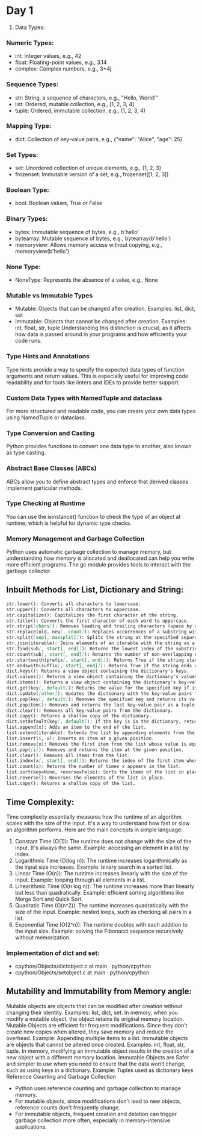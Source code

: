 # Day 1
1.	Data Types:
### Numeric Types:
- int: Integer values, e.g., 42
- float: Floating-point values, e.g., 3.14
- complex: Complex numbers, e.g., 3+4j
### Sequence Types:
- str: String, a sequence of characters, e.g., "Hello, World!"
- list: Ordered, mutable collection, e.g., [1, 2, 3, 4]
- tuple: Ordered, immutable collection, e.g., (1, 2, 3, 4)
### Mapping Type:
- dict: Collection of key-value pairs, e.g., {"name": "Alice", "age": 25}
### Set Types:
- set: Unordered collection of unique elements, e.g., {1, 2, 3}
- frozenset: Immutable version of a set, e.g., frozenset([1, 2, 3])
### Boolean Type:
- bool: Boolean values, True or False
### Binary Types:
- bytes: Immutable sequence of bytes, e.g., b'hello'
- bytearray: Mutable sequence of bytes, e.g., bytearray(b'hello')
- memoryview: Allows memory access without copying, e.g., memoryview(b'hello')
### None Type:
- NoneType: Represents the absence of a value, e.g., None
### Mutable vs Immutable Types
- Mutable: Objects that can be changed after creation. Examples: list, dict, set
- Immutable: Objects that cannot be changed after creation. Examples: int, float, str, tuple
Understanding this distinction is crucial, as it affects how data is passed around in your programs and how efficiently your code runs.
### Type Hints and Annotations
Type hints provide a way to specify the expected data types of function arguments and return values. This is especially useful for improving code readability and for tools like linters and IDEs to provide better support.
### Custom Data Types with NamedTuple and dataclass
For more structured and readable code, you can create your own data types using NamedTuple or dataclass.
### Type Conversion and Casting
Python provides functions to convert one data type to another, also known as type casting.
### Abstract Base Classes (ABCs)
ABCs allow you to define abstract types and enforce that derived classes implement particular methods.
### Type Checking at Runtime
You can use the isinstance() function to check the type of an object at runtime, which is helpful for dynamic type checks.
### Memory Management and Garbage Collection
Python uses automatic garbage collection to manage memory, but understanding how memory is allocated and deallocated can help you write more efficient programs. The gc module provides tools to interact with the garbage collector.
## Inbuilt Methods for List, Dictionary and String:
```markdown
str.lower(): Converts all characters to lowercase.
str.upper(): Converts all characters to uppercase.
str.capitalize(): Capitalizes the first character of the string.
str.title(): Converts the first character of each word to uppercase.
str.strip([chars]): Removes leading and trailing characters (space by default).
str.replace(old, new[, count]): Replaces occurrences of a substring with another substring.
str.split([sep[, maxsplit]]): Splits the string at the specified separator and returns a list of substrings.
str.join(iterable): Joins elements of an iterable with the string as a separator.
str.find(sub[, start[, end]]): Returns the lowest index of the substring if found, otherwise returns -1.
str.count(sub[, start[, end]]): Returns the number of non-overlapping occurrences of the substring.
str.startswith(prefix[, start[, end]]): Returns True if the string starts with the specified prefix.
str.endswith(suffix[, start[, end]]): Returns True if the string ends with the specified suffix.
dict.keys(): Returns a view object containing the dictionary's keys.
dict.values(): Returns a view object containing the dictionary's values.
dict.items(): Returns a view object containing the dictionary's key-value pairs.
dict.get(key[, default]): Returns the value for the specified key if it exists, otherwise returns the default value.
dict.update([other]): Updates the dictionary with the key-value pairs from another dictionary or iterable.
dict.pop(key[, default]): Removes the specified key and returns its value. If the key is not found, returns the default value.
dict.popitem(): Removes and returns the last key-value pair as a tuple.
dict.clear(): Removes all key-value pairs from the dictionary.
dict.copy(): Returns a shallow copy of the dictionary.
dict.setdefault(key[, default]): If the key is in the dictionary, returns its value. If not, inserts the key with the specified default value.
list.append(x): Adds an item to the end of the list.
list.extend(iterable): Extends the list by appending elements from the iterable.
list.insert(i, x): Inserts an item at a given position.
list.remove(x): Removes the first item from the list whose value is equal to x.
list.pop([i]): Removes and returns the item at the given position.
list.clear(): Removes all items from the list.
list.index(x[, start[, end]]): Returns the index of the first item whose value is equal to x.
list.count(x): Returns the number of times x appears in the list.
list.sort(key=None, reverse=False): Sorts the items of the list in place.
list.reverse(): Reverses the elements of the list in place.
list.copy(): Returns a shallow copy of the list.
```
## Time Complexity:
Time complexity essentially measures how the runtime of an algorithm scales with the size of the input. It's a way to understand how fast or slow an algorithm performs. Here are the main concepts in simple language:
1.	Constant Time (O(1)): The runtime does not change with the size of the input. It's always the same. Example: accessing an element in a list by index.
2.	Logarithmic Time (O(log n)): The runtime increases logarithmically as the input size increases. Example: binary search in a sorted list.
3.	Linear Time (O(n)): The runtime increases linearly with the size of the input. Example: looping through all elements in a list.
4.	Linearithmic Time (O(n log n)): The runtime increases more than linearly but less than quadratically. Example: efficient sorting algorithms like Merge Sort and Quick Sort.
5.	Quadratic Time (O(n^2)): The runtime increases quadratically with the size of the input. Example: nested loops, such as checking all pairs in a list.
6.	Exponential Time (O(2^n)): The runtime doubles with each addition to the input size. Example: solving the Fibonacci sequence recursively without memorization.
### Implementation of dict and set: 
- cpython/Objects/dictobject.c at main · python/cpython
- cpython/Objects/setobject.c at main · python/cpython
## Mutability and Immutability from Memory angle: 
Mutable objects are objects that can be modified after creation without changing their identity. Examples: list, dict, set. In memory, when you modify a mutable object, the object retains its original memory location. Mutable Objects are efficient for frequent modifications. Since they don’t create new copies when altered, they save memory and reduce the overhead. 
Example: Appending multiple items to a list.
Immutable objects are objects that cannot be altered once created. Examples: int, float, str, tuple. In memory, modifying an immutable object results in the creation of a new object with a different memory location. Immutable Objects are Safer and simpler to use when you need to ensure that the data won’t change, such as using keys in a dictionary. 
Example: Tuples used as dictionary keys 
Reference Counting and Garbage Collection 
- Python uses reference counting and garbage collection to manage memory. 
- For mutable objects, since modifications don't lead to new objects, reference counts don't frequently change.
- For immutable objects, frequent creation and deletion can trigger garbage collection more often, especially in memory-intensive applications.
